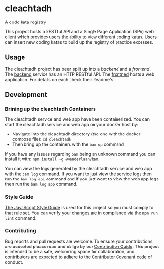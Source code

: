 # cleachtadh
A code kata registry

This project hosts a RESTful API and a Single Page Application (SPA) web client which provides users the ability to view different coding katas. Users can insert new coding katas to build up the registry of practice excesses.

## Usage

The cleachtadh project has been split up into a _backend_ and a _frontend_.
The [backend](./backend/Readme.md) service has an HTTP RESTful API.
The [frontned](./frontend/README.md) hosts a web application.
For details on each check their Readme's.

## Development

### Brining up the cleachtadh Containers

The cleachtadh service and web app have been containerized.
You can start the cleachtadh service and web app on your docker host by:

* Navigate into the cleachtadh directory (the one with the docker-compose file): `cd cleachtadh`
* Then bring up the containers with the `bam up` command

If you have any issues regarding `bam` being an unknown command you can install it with: `npm install -g @vanderlaan/bam`.

You can view the logs generated by the cleachtadh service and web app with the `bam log` command.
If you want to just view the service logs then run the `bam log api` command and if you just want to view the web app logs then run the `bam log app` command.

### Style Guide

[The JavaScript Style Guide](https://www.npmjs.com/package/@vanderlaan/eslint-config-vanderlaan) is used for this project so you must comply to that rule set. You can verify your changes are in compliance via the `npm run lint` command.

### Contributing

Bug reports and pull requests are welcome. To ensure your contributions are accepted please read and oblige by our [Contribution Guide](.github/CONTRIBUTING.md).
This project is intended to be a safe, welcoming space for collaboration, and contributors are expected to adhere to the [Contributor Covenant](.github/CODE_OF_CONDUCT.md) code of conduct.
